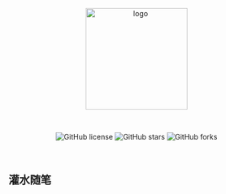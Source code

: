 <p align="center">
  <a href="https://jaikenwong.github.io/" target="_blank" rel="noopener noreferrer">
    <img width="200" src="images/niubi.png" alt="logo" />
  </a>
</p>
<br/>
<p align="center">
  <img alt="GitHub license" src="https://img.shields.io/github/license/JaikenWong/jaikenwong.github.io?style=flat-square&logo=github&color=616ae5">
  <img alt="GitHub stars" src="https://img.shields.io/github/stars/JaikenWong/jaikenwong.github.io?style=flat-square&logo=github&color=616ae5">
  <img alt="GitHub forks" src="https://img.shields.io/github/forks/JaikenWong/jaikenwong.github.io?style=flat-square&logo=github&color=616ae5">
</p>

<br/>

## 灌水随笔

